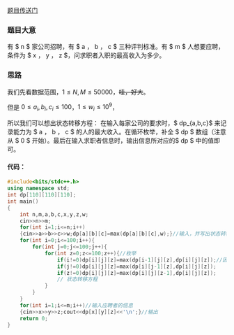 [题目传送门](https://www.luogu.com.cn/problem/AT1275)

### 题目大意
有 $ n $ 家公司招聘，有 $ a $，$ b $，$ c $ 三种评判标准。有 $ m $ 人想要应聘，条件为 $ x $，$ y $，$ z $，问求职者入职的最高收入为多少。

### 思路
我们先看数据范围，$1 \le N, M \le 50000$，~~哇，好大~~。

但是 $0 \le a_i, b_i, c_i \le 100$，$1 \le w_i \le 10^9$，

所以我们可以想出状态转移方程：
在输入每家公司的要求时，$ dp_{a,b,c}$ 来记录能力为 $ a $，$ b $，$ c $ 的人的最大收入。在循环枚举，补全 $ dp $ 数组（注意从 $ 0 $ 开始）。最后在输入求职者信息时，输出信息所对应的$ dp $ 中的值即可。

#### 代码：
```cpp
#include<bits/stdc++.h>
using namespace std;
int dp[110][110][110];
int main()
{
	int n,m,a,b,c,x,y,z,w;
	cin>>n>>m;
	for(int i=1;i<=n;i++)
	{cin>>a>>b>>c>>w;dp[a][b][c]=max(dp[a][b][c],w);}//输入，并写出状态转移方程
	for(int i=0;i<=100;i++){
		for(int j=0;j<=100;j++){
			for(int z=0;z<=100;z++){//枚举 
				if(i!=0)dp[i][j][z]=max(dp[i-1][j][z],dp[i][j][z]);//因为我们是从零开始循环的，所以要判断掉 i，j，z 为 0 的情况 
				if(j!=0)dp[i][j][z]=max(dp[i][j-1][z],dp[i][j][z]);
				if(z!=0)dp[i][j][z]=max(dp[i][j][z-1],dp[i][j][z]);
				// 状态转移方程
			}
		}
	}
	for(int i=1;i<=m;i++)//输入应聘者的信息 
	{cin>>x>>y>>z;cout<<dp[x][y][z]<<'\n';}//输出 
	return 0;
}

```
